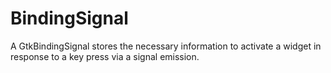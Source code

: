 # BindingSignal

A GtkBindingSignal stores the necessary information to activate a widget in response to a key press via a signal emission.

